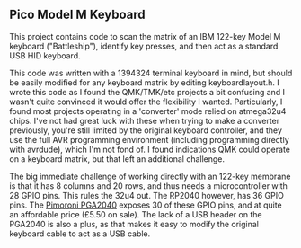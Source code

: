 ## Pico Model M Keyboard

This project contains code to scan the matrix of an IBM 122-key Model M keyboard ("Battleship"), identify key presses, and then act as a standard USB HID keyboard.

This code was written with a 1394324 terminal keyboard in mind, but should be easily modified for any keyboard matrix by editing keyboardlayout.h. I wrote this code as I found the QMK/TMK/etc projects a bit confusing and I wasn't quite convinced it would offer the flexibility I wanted. Particularly, I found most projects operating in a 'converter' mode relied on atmega32u4 chips. I've not had great luck with these when trying to make a converter previously, you're still limited by the original keyboard controller, and they use the full AVR programming environment (including programming directly with avrdude), which I'm not fond of. I found indications QMK could operate on a keyboard matrix, but that left an additional challenge.

The big immediate challenge of working directly with an 122-key membrane is that it has 8 columns and 20 rows, and thus needs a microcontroller with 28 GPIO pins. This rules the 32u4 out. The RP2040 however, has 36 GPIO pins. The [Pimoroni PGA2040](https://shop.pimoroni.com/products/pga2040) exposes 30 of these GPIO pins, and at quite an affordable price (£5.50 on sale). The lack of a USB header on the PGA2040 is also a plus, as that makes it easy to modify the original keyboard cable to act as a USB cable.
